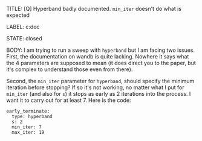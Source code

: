 TITLE:
[Q] Hyperband badly documented. `min_iter` doesn't do what is expected

LABEL:
c:doc

STATE:
closed

BODY:
I am trying to run a sweep with `hyperband` but I am facing two issues. First, the documentation on wandb is quite lacking. Nowhere it says what the 4 parameters are supposed to mean (it does direct you to the paper, but it's complex to understand those even from there).

Second, the `min_iter` parameter for `hyperband`, should specify the minimum iteration before stopping? If so it's not working, no matter what I put for `min_iter` (and also for `s`) it stops as early as 2 iterations into the process. I want it to carry out for at least 7. Here is the code:

```
early_terminate:
  type: hyperband
  s: 2
  min_iter: 7
  max_iter: 19
 ```

